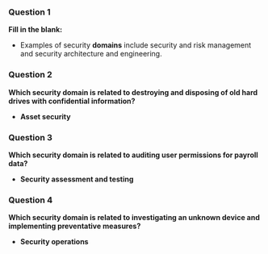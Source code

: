 ### Question 1
**Fill in the blank:**
- Examples of security **domains** include security and risk management and security architecture and engineering.

### Question 2
**Which security domain is related to destroying and disposing of old hard drives with confidential information?**
- **Asset security**

### Question 3
**Which security domain is related to auditing user permissions for payroll data?**
- **Security assessment and testing**

### Question 4
**Which security domain is related to investigating an unknown device and implementing preventative measures?**
- **Security operations**

